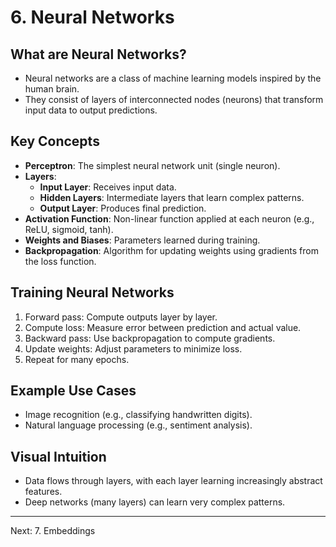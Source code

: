 # 6. Neural Networks

## What are Neural Networks?
- Neural networks are a class of machine learning models inspired by the human brain.
- They consist of layers of interconnected nodes (neurons) that transform input data to output predictions.

## Key Concepts
- **Perceptron**: The simplest neural network unit (single neuron).
- **Layers**:
  - **Input Layer**: Receives input data.
  - **Hidden Layers**: Intermediate layers that learn complex patterns.
  - **Output Layer**: Produces final prediction.
- **Activation Function**: Non-linear function applied at each neuron (e.g., ReLU, sigmoid, tanh).
- **Weights and Biases**: Parameters learned during training.
- **Backpropagation**: Algorithm for updating weights using gradients from the loss function.

## Training Neural Networks
1. Forward pass: Compute outputs layer by layer.
2. Compute loss: Measure error between prediction and actual value.
3. Backward pass: Use backpropagation to compute gradients.
4. Update weights: Adjust parameters to minimize loss.
5. Repeat for many epochs.

## Example Use Cases
- Image recognition (e.g., classifying handwritten digits).
- Natural language processing (e.g., sentiment analysis).

## Visual Intuition
- Data flows through layers, with each layer learning increasingly abstract features.
- Deep networks (many layers) can learn very complex patterns.

---
Next: 7. Embeddings 